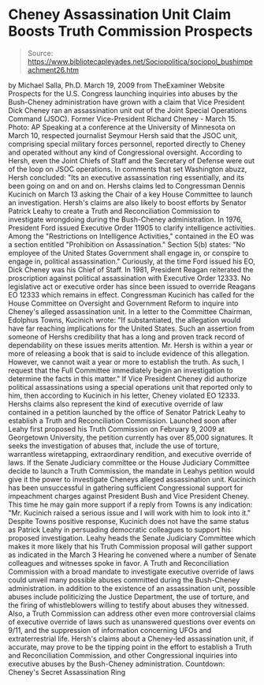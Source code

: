 # Cheney Assassination Unit Claim Boosts Truth Commission Prospects

> Source: https://www.bibliotecapleyades.net/Sociopolitica/sociopol_bushimpeachment26.htm

by Michael Salla, Ph.D.
March 19, 2009
from
TheExaminer Website
Prospects for the U.S. Congress launching inquiries into abuses by
the
Bush-Cheney administration have grown with a claim that Vice
President Dick Cheney ran an assassination unit out of the Joint
Special Operations Command (JSOC).
Former Vice-President Richard
Cheney - March 15. Photo: AP
Speaking at a conference at the University of
Minnesota on March 10, respected journalist Seymour Hersh said that
the JSOC unit, comprising special military forces personnel, reported
directly to Cheney and operated without any kind of Congressional oversight.
According to Hersh, even the Joint Chiefs of Staff and the Secretary of
Defense were out of the loop on JSOC operations.
In comments that set Washington abuzz, Hersh
concluded:
"Its an executive assassination ring
essentially, and its been going on and on and on.
Hershs claims led to Congressman Dennis
Kucinich on March 13 asking the Chair of a key House Committee to launch
an investigation. Hersh's claims are also likely to boost efforts by Senator
Patrick Leahy to create a Truth and Reconciliation Commission to investigate
wrongdoing during the Bush-Cheney administration.
In 1976, President Ford issued Executive Order 11905 to clarify intelligence
activities. Among the "Restrictions on Intelligence Activities," contained
in the EO was a section entitled "Prohibition on Assassination."
Section 5(b) states:
"No employee of the United States Government
shall engage in, or conspire to engage in, political assassination."
Curiously, at the time Ford issued his EO, Dick
Cheney was his Chief of Staff. In 1981, President Reagan reiterated the
proscription against political assassination with Executive Order 12333. No
legislative act or executive order has since been issued to override
Reagans EO 12333 which remains in effect.
Congressman Kucinich has called for the House Committee on Oversight and
Government Reform to inquire into Cheney's alleged assassination unit.
In a letter to the Committee Chairman, Edolphus
Towns, Kucinich wrote:
"If substantiated, the allegation would have
far reaching implications for the United States. Such an assertion from
someone of Hershs credibility that has a long and proven track record
of dependability on these issues merits attention. Mr. Hersh is within a
year or more of releasing a book that is said to include evidence of
this allegation.
However, we cannot wait a year or more to
establish the truth. As such, I request that the Full Committee
immediately begin an investigation to determine the facts in this
matter."
If Vice President Cheney did authorize political
assassinations using a special operations unit that reported only to him,
then according to Kucinich in his letter, Cheney violated EO 12333.
Hershs claims also represent the kind of executive override of law
contained in a petition launched by the office of Senator Patrick Leahy to
establish a Truth and Reconciliation Commission. Launched soon after Leahy
first proposed his Truth Commission on February 9, 2009 at Georgetown
University, the petition currently has over 85,000 signatures.
It seeks the investigation of abuses that,
include the use of torture, warrantless
wiretapping, extraordinary rendition, and executive override of laws.
If the Senate Judiciary committee or the House
Judiciary Committee decide to launch a Truth Commission, the mandate in
Leahys petition would give it the power to investigate Cheneys alleged
assassination unit.
Kucinich has been unsuccessful in gathering sufficient Congressional support
for impeachment charges against President Bush and Vice President Cheney.
This time he may gain more support if a reply
from Towns is any indication:
"Mr. Kucinich raised a serious issue and I
will work with him to look into it."
Despite Towns positive response, Kucinich does
not have the same status as Patrick Leahy in persuading democratic
colleagues to support his proposed investigation. Leahy heads the Senate
Judiciary Committee which makes it more likely that his Truth Commission
proposal will gather support as indicated in the March 3 Hearing he convened
where a number of Senate colleagues and witnesses spoke in favor.
A Truth and Reconciliation Commission with a broad mandate to
investigate executive override of laws could unveil many possible abuses
committed during the Bush-Cheney administration. in addition to the
existence of an assassination unit, possible abuses include politicizing the
Justice Department, the use of torture, and the firing of whistleblowers
willing to testify about abuses they witnessed.
Also, a Truth Commission can address other even
more controversial claims of executive override of laws such as unanswered
questions over events on 9/11, and the suppression of information concerning
UFOs and extraterrestrial life.
Hersh's claims about a Cheney-led assassination
unit, if accurate, may prove to be the tipping point in the effort to
establish a Truth and Reconciliation Commission, and other Congressional
inquiries into
executive abuses by the Bush-Cheney administration.
Countdown: Cheney's Secret Assassination Ring
